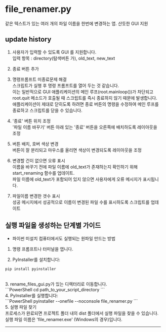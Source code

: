 # file_renamer.py

같은 텍스트가 있는 여러 개의 파일 이름을 한번에 변경하는 앱. 산듯한 GUI 지원

## **update history**

1. 사용자가 입력할 수 있도록 GUI 를 지원합니다.<br>
입력 항목 : directory(탐색버튼 가), old_text, new_text

2. 종료 버튼 추가

3. 명령프롬프트 미종료문제 해결<br>
스크립트가 실행 후 명령 프롬프트를 열어 두는 것 같습니다.<br>
이는 일반적으로 GUI 애플리케이션의 메인 루프(root.mainloop())가 차단되고 root.quit 메소드가 호출될 때 스크립트를 즉시 종료하지 않기 때문에 발생합니다.<br>
애플리케이션이 제대로 닫히도록 하려면 종료 버튼의 명령을 수정하여 메인 루프를 종료하고 스크립트를 닫을 수 있습니다.<br>

4. '종료' 버튼 위치 조정<br>
'파일 이름 바꾸기' 버튼 아래 있는 '종료' 버튼을 오른쪽에 배치하도록 레이아웃을 조정<br>

5. 버튼 배치, 호버 색상 변경<br>
버튼이 잘 분리되고 마우스를 올리면 색상이 변경되도록 레이아웃을 조정<br>

6. 변경할 건이 없으면 오류 표시<br>
이름을 바꾸기 전에 파일 이름에 old_text가 존재하는지 확인하기 위해 start_renaming 함수를 업데이트.<br>
파일 이름에 old_text가 포함되어 있지 않으면 사용자에게 오류 메시지가 표시됩니다.<br>

7. 파일이름 변경한 갯수 표시<br>
성공 메시지에서 성공적으로 이름이 변경된 파일 수를 표시하도록 스크립트를 업데이트<br>

## **실행 파일을 생성하는 단계별 가이드**<br>

- 파이썬 미설치 컴퓨터에서도 실행되는 원파일 만드는 방법<br>

1. 명령 프롬프트나 터미널을 엽니다.<br>

2. PyInstaller를 설치합니다:<br>
 ```PowerShell
 pip install pyinstaller
 ```
<br>
3. rename_files_gui.py가 있는 디렉터리로 이동합니다.<br>
 ```PowerShell
 cd path_to_your_script_directory
 ```
 <br>
4. PyInstaller를 실행합니다:<br>
 ```PowerShell
 pyinstaller --onefile --noconsole file_renamer.py
 ```
<br>
5. 실행 파일 찾기<br>
 프로세스가 완료되면 프로젝트 폴더 내의 dist 폴더에서 실행 파일을 찾을 수 있습니다.<br>
 실행 파일 이름은 'file_renamer.exe' (Windows의 경우)입니다.<br>

---

